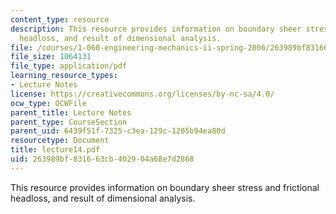 ```yaml
---
content_type: resource
description: This resource provides information on boundary sheer stress and frictional
  headloss, and result of dimensional analysis.
file: /courses/1-060-engineering-mechanics-ii-spring-2006/263989bf831663cb402904a68e7d2868_lecture14.pdf
file_size: 1064131
file_type: application/pdf
learning_resource_types:
- Lecture Notes
license: https://creativecommons.org/licenses/by-nc-sa/4.0/
ocw_type: OCWFile
parent_title: Lecture Notes
parent_type: CourseSection
parent_uid: 6439f51f-7325-c3ea-129c-1205b94ea80d
resourcetype: Document
title: lecture14.pdf
uid: 263989bf-8316-63cb-4029-04a68e7d2868
---
```

This resource provides information on boundary sheer stress and frictional headloss, and result of dimensional analysis.